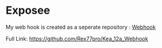 # Exposee

My web hook is created as a seperate repository : [Webhook](https://github.com/Rex77pro/Kea_12a_Webhook)

Full Link: https://github.com/Rex77pro/Kea_12a_Webhook